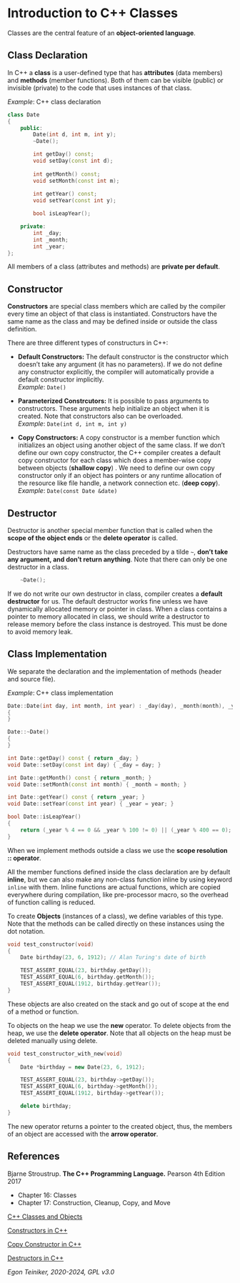 # Introduction to C++ Classes

Classes are the central feature of an **object-oriented language**. 

## Class Declaration

In C++ a **class** is a user-defined type that has **attributes** (data members) and 
**methods** (member functions). Both of them can be visible (public) or invisible
(private) to the code that uses instances of that class.

_Example_: C++ class declaration
```C++
class Date 
{
    public:
        Date(int d, int m, int y);   
        ~Date();

        int getDay() const;
        void setDay(const int d);
        
        int getMonth() const; 
        void setMonth(const int m);
        
        int getYear() const;
        void setYear(const int y);

        bool isLeapYear();

    private:
        int _day;
        int _month;
        int _year;
};
``` 
All members of a class (attributes and methods) are **private per default**.

## Constructor

**Constructors** are special class members which are called by the compiler 
every time an object of that class is instantiated. Constructors have the 
same name as the class and may be defined inside or outside the class 
definition.
 
There are three different types of constructurs in C++:
* **Default Constructors:** 
    The default constructor is the constructor which doesn’t take any 
    argument (it has no parameters).
    If we do not define any constructor explicitly, the compiler will 
    automatically provide a default constructor implicitly.    
    _Example_: `Date()`
    
* **Parameterized Constrcutors:**
    It is possible to pass arguments to constructors. These arguments 
    help initialize an object when it is created. Note that constructors 
    also can be overloaded.        
    _Example_: `Date(int d, int m, int y)`

* **Copy Constructors:**
    A copy constructor is a member function which initializes an object 
    using another object of the same class. 
    If we don’t define our own copy constructor, the C++ compiler 
    creates a default copy constructor for each class which does a 
    member-wise copy between objects (**shallow copy**) . 
    We need to define our own copy constructor only if an object has 
    pointers or any runtime allocation of the resource like file handle, 
    a network connection etc. (**deep copy**).        
    _Example_: `Date(const Date &date)`
    
    
## Destructor
Destructor is another special member function that is called when the 
**scope of the object ends** or the **delete operator** is called.

Destructors have same name as the class preceded by a tilde `~`, 
**don’t take any argument, and don’t return anything**.
Note that there can only be one destructor in a class.

```C++
    ~Date();
```     

If we do not write our own destructor in class, compiler creates a 
**default destructor** for us. The default destructor works fine unless 
we have dynamically allocated memory or pointer in class. 
When a class contains a pointer to memory allocated in class, we should 
write a destructor to release memory before the class instance is destroyed. 
This must be done to avoid memory leak.


## Class Implementation

We separate the declaration and the implementation of methods (header 
and source file).

_Example_: C++ class implementation
```C++
Date::Date(int day, int month, int year) : _day(day), _month(month), _year(year)   
{
}

Date::~Date() 
{
}

int Date::getDay() const { return _day; }
void Date::setDay(const int day) { _day = day; }

int Date::getMonth() const { return _month; }
void Date::setMonth(const int month) { _month = month; }

int Date::getYear() const { return _year; }
void Date::setYear(const int year) { _year = year; }

bool Date::isLeapYear()
{
    return (_year % 4 == 0 && _year % 100 != 0) || (_year % 400 == 0);
}
```

When we implement methods outside a class we use the **scope resolution :: operator**.

All the member functions defined inside the class declaration are by default 
**inline**, but we can also make any non-class function inline by using keyword 
`inline` with them. 
Inline functions are actual functions, which are copied everywhere during compilation, 
like pre-processor macro, so the overhead of function calling is reduced.

To create **Objects** (instances of a class), we define variables of this type. 
Note that the methods can be called directly on these instances using the 
dot notation.

```C++
void test_constructor(void)
{
    Date birthday(23, 6, 1912); // Alan Turing's date of birth                        

    TEST_ASSERT_EQUAL(23, birthday.getDay());
    TEST_ASSERT_EQUAL(6, birthday.getMonth());
    TEST_ASSERT_EQUAL(1912, birthday.getYear());
}
``` 
These objects are also created on the stack and go out of scope at the end of a method 
or function.

To objects on the heap we use the **new** operator. To delete objects from the heap, 
we use the **delete operator**. 
Note that all objects on the heap must be deleted manually using delete.

```C++
void test_constructor_with_new(void)
{
    Date *birthday = new Date(23, 6, 1912); 

    TEST_ASSERT_EQUAL(23, birthday->getDay());
    TEST_ASSERT_EQUAL(6, birthday->getMonth());
    TEST_ASSERT_EQUAL(1912, birthday->getYear());

    delete birthday;
}
``` 

The new operator returns a pointer to the created object, thus, 
the members of an object are accessed with the **arrow operator**.


## References
Bjarne Stroustrup. **The C++ Programming Language.** Pearson 4th Edition 2017
* Chapter 16: Classes
* Chapter 17: Construction, Cleanup, Copy, and Move 

[C++ Classes and Objects](https://www.geeksforgeeks.org/c-classes-and-objects/)

[Constructors in C++](https://www.geeksforgeeks.org/constructors-c/)

[Copy Constructor in C++](https://www.geeksforgeeks.org/copy-constructor-in-cpp/)

[Destructors in C++](https://www.geeksforgeeks.org/destructors-c/)

*Egon Teiniker, 2020-2024, GPL v3.0*
